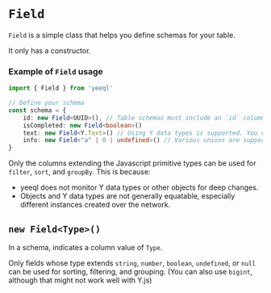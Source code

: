 # `Field`

`Field` is a simple class that helps you define schemas for your table.

It only has a constructor.

### Example of `Field` usage

```typescript
import { Field } from 'yeeql'

// Define your schema
const schema = {
    id: new Field<UUID>(), // Table schemas must include an `id` column with type `UUID`
    isCompleted: new Field<boolean>()
    text: new Field<Y.Text>() // Using Y data types is supported. You cannot `filter` or `sort` using them.
    info: new Field<"a" | 0 | undefined>() // Various unions are supported
}
```

Only the columns extending the Javascript primitive types can be used for `filter`, `sort`, and `groupBy`. This is because:
- yeeql does not monitor Y data types or other objects for deep changes.
- Objects and Y data types are not generally equatable, especially different instances created over the network.

## `new Field<Type>()`

In a schema, indicates a column value of `Type`.

Only fields whose type extends `string`, `number`, `boolean`, `undefined`, or `null` can be used for sorting, filtering, and grouping. (You can also use `bigint`, although that might not work well with Y.js)